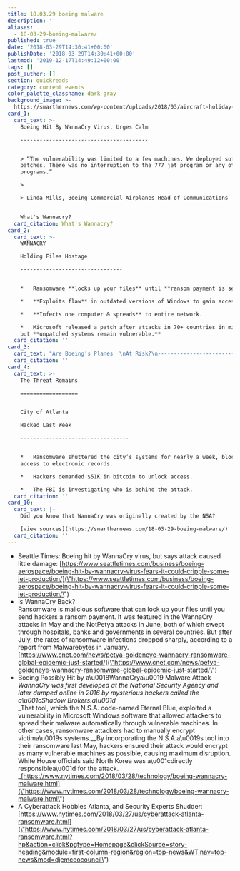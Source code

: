 ```yaml
---
title: 18.03.29 boeing malware
description: ''
aliases:
  - 18-03-29-boeing-malware/
published: true
date: '2018-03-29T14:30:41+00:00'
publishDate: '2018-03-29T14:30:41+00:00'
lastmod: '2019-12-17T14:49:12+00:00'
tags: []
post_author: []
section: quickreads
category: current events
color_palette_classname: dark-gray
background_image: >-
  https://smarthernews.com/wp-content/uploads/2018/03/aircraft-holiday-sun-tourism-99567-scaled.jpeg
card_1:
  card_text: >-
    Boeing Hit By WannaCry Virus, Urges Calm

    ----------------------------------------


    > “The vulnerability was limited to a few machines. We deployed software
    patches. There was no interruption to the 777 jet program or any of our
    programs.”

    > 

    > Linda Mills, Boeing Commercial Airplanes Head of Communications


    What's Wannacry?
  card_citation: What's Wannacry?
card_2:
  card_text: >-
    WANNACRY  

    Holding Files Hostage

    --------------------------------


    *   Ransomware **locks up your files** until **ransom payment is sent**.

    *   **Exploits flaw** in outdated versions of Windows to gain access.

    *   **Infects one computer & spreads** to entire network.

    *   Microsoft released a patch after attacks in 70+ countries in mid-2017,
    but **unpatched systems remain vulnerable.**
  card_citation: ''
card_3:
  card_text: "Are Boeing’s Planes  \nAt Risk?\n------------------------------\n\n> “I dona\x19t think thata\x19s realistic. I dona\x19t think any of Boeinga\x19s planes or any aircraft anywhere run Embedded Windows.”\n> \n> Jake Williams, Rendition InfoSec Founder to The Seattle Times"
  card_citation: ''
card_4:
  card_text: >-
    The Threat Remains

    ==================


    City of Atlanta  

    Hacked Last Week

    ----------------------------------


    *   Ransomware shuttered the city’s systems for nearly a week, blocking
    access to electronic records.

    *   Hackers demanded $51K in bitcoin to unlock access.

    *   The FBI is investigating who is behind the attack.
  card_citation: ''
card_10:
  card_text: |-
    Did you know that WannaCry was originally created by the NSA?

    [view sources](https://smarthernews.com/18-03-29-boeing-malware/)
  card_citation: ''
---
```

*   Seattle Times: Boeing hit by WannaCry virus, but says attack caused little damage: [https://www.seattletimes.com/business/boeing-aerospace/boeing-hit-by-wannacry-virus-fears-it-could-cripple-some-jet-production/](\"https://www.seattletimes.com/business/boeing-aerospace/boeing-hit-by-wannacry-virus-fears-it-could-cripple-some-jet-production/\")
*   Is WannaCry Back?  
    Ransomware is malicious software that can lock up your files until you send hackers a ransom payment. It was featured in the WannaCry attacks in May and the NotPetya attacks in June, both of which swept through hospitals, banks and governments in several countries. But after July, the rates of ransomware infections dropped sharply, according to a report from Malwarebytes in January. [https://www.cnet.com/news/petya-goldeneye-wannacry-ransomware-global-epidemic-just-started/](\"https://www.cnet.com/news/petya-goldeneye-wannacry-ransomware-global-epidemic-just-started/\")
*   Boeing Possibly Hit by a\\u0018WannaCrya\\u0019 Malware Attack  
    _WannaCry was first developed at the National Security Agency and later dumped online in 2016 by mysterious hackers called the a\\u001cShadow Brokers.a\\u001d_  
    _That tool, which the N.S.A. code-named Eternal Blue, exploited a vulnerability in Microsoft Windows software that allowed attackers to spread their malware automatically through vulnerable machines. In other cases, ransomware attackers had to manually encrypt victima\\u0019s systems.__By incorporating the N.S.A.a\\u0019s tool into their ransomware last May, hackers ensured their attack would encrypt as many vulnerable machines as possible, causing maximum disruption. White House officials said North Korea was a\\u001cdirectly responsiblea\\u001d for the attack.  
    _[https://www.nytimes.com/2018/03/28/technology/boeing-wannacry-malware.html](\"https://www.nytimes.com/2018/03/28/technology/boeing-wannacry-malware.html\")
*   A Cyberattack Hobbles Atlanta, and Security Experts Shudder:  
    [https://www.nytimes.com/2018/03/27/us/cyberattack-atlanta-ransomware.html](\"https://www.nytimes.com/2018/03/27/us/cyberattack-atlanta-ransomware.html?hp&action=click&pgtype=Homepage&clickSource=story-heading&module=first-column-region&region=top-news&WT.nav=top-news&mod=djemceocouncil\")